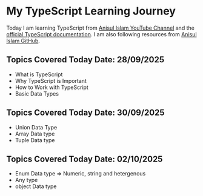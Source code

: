 # My TypeScript Learning Journey
Today I am learning TypeScript from [Anisul Islam YouTube Channel](https://www.youtube.com/@anisul-islam) and the [official TypeScript documentation](https://www.typescriptlang.org/docs/). I am also following resources from [Anisul Islam GitHub](https://github.com/anisul-Islam/typescript-documentation).

## Topics Covered Today **Date:** 28/09/2025  
- What is TypeScript
- Why TypeScript is Important
- How to Work with TypeScript
- Basic Data Types


## Topics Covered Today **Date:** 30/09/2025
- Union Data Type
- Array Data type
- Tuple Data type 


## Topics Covered Today **Date:** 02/10/2025
- Enum Data type => Numeric, string and hetergenous 
- Any type 
- object Data type 